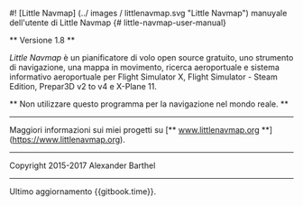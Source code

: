 
#! [Little Navmap] (../ images / littlenavmap.svg "Little Navmap") manuyale dell'utente di Little Navmap {# little-navmap-user-manual}

** Versione 1.8 **

_Little Navmap_ è un pianificatore di volo open source gratuito, uno strumento di navigazione, una mappa in movimento,
ricerca aeroportuale e sistema informativo aeroportuale per Flight Simulator X, Flight Simulator - Steam Edition, Prepar3D v2 to v4 e X-Plane 11.

** Non utilizzare questo programma per la navigazione nel mondo reale. **

---

Maggiori informazioni sui miei progetti su [** www.littlenavmap.org **] (https://www.littlenavmap.org).

---

Copyright 2015-2017 Alexander Barthel

---

Ultimo aggiornamento {{gitbook.time}}.
